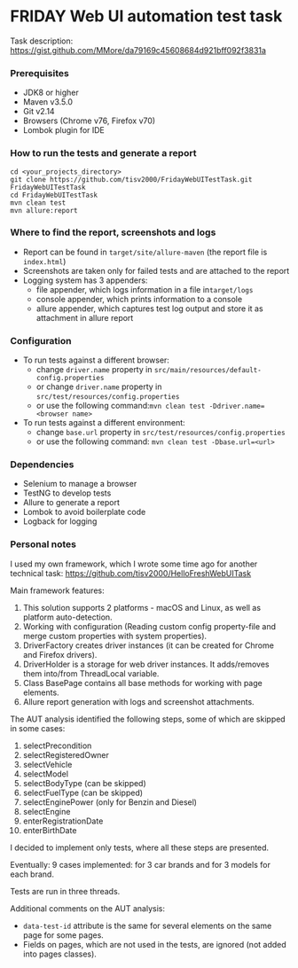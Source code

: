 # FRIDAY Web UI automation test task
Task description: https://gist.github.com/MMore/da79169c45608684d921bff092f3831a

###  Prerequisites
- JDK8 or higher
- Maven v3.5.0
- Git v2.14
- Browsers (Chrome v76, Firefox v70)
- Lombok plugin for IDE 
    
### How to run the tests and generate a report
    cd <your_projects_directory>
    git clone https://github.com/tisv2000/FridayWebUITestTask.git FridayWebUITestTask
    cd FridayWebUITestTask
    mvn clean test
    mvn allure:report
    
### Where to find the report, screenshots and logs
- Report can be found in `target/site/allure-maven` (the report file is `index.html`)
- Screenshots are taken only for failed tests and are attached to the report
- Logging system has 3 appenders:
    - file appender, which logs information in a file in`target/logs`
    - console appender, which prints information to a console
    - allure appender, which captures test log output and store it as attachment in allure report

### Configuration
- To run tests against a different browser:
    - change `driver.name` property  in `src/main/resources/default-config.properties`
    - or change `driver.name` property  in `src/test/resources/config.properties`
    - or use the following command:`mvn clean test -Ddriver.name=<browser name>`
- To run tests against a different environment:
    - change `base.url` property in `src/test/resources/config.properties`
    - or use the following command: `mvn clean test -Dbase.url=<url>`

### Dependencies
- Selenium to manage a browser
- TestNG to develop tests
- Allure to generate a report
- Lombok to avoid boilerplate code
- Logback for logging

### Personal notes
I used my own framework, which I wrote some time ago for another technical task: https://github.com/tisv2000/HelloFreshWebUITask

Main framework features:
1. This solution supports 2 platforms - macOS and Linux, as well as platform auto-detection.
2. Working with configuration (Reading custom config property-file and merge custom properties with system properties).
3. DriverFactory creates driver instances (it can be created for Chrome and Firefox drivers).
4. DriverHolder is a storage for web driver instances. It adds/removes them into/from ThreadLocal variable.
5. Class BasePage contains all base methods for working with page elements.
6. Allure report generation with logs and screenshot attachments.

The AUT analysis identified the following steps, some of which are skipped in some cases:
1. selectPrecondition
2. selectRegisteredOwner
3. selectVehicle
4. selectModel
5. selectBodyType (can be skipped)
6. selectFuelType (can be skipped)
7. selectEnginePower (only for Benzin and Diesel)
8. selectEngine
9. enterRegistrationDate
10. enterBirthDate

I decided to implement only tests, where all these steps are presented.

Eventually: 9 cases implemented: for 3 car brands and for 3 models for each brand.

Tests are run in three threads.

Additional comments on the AUT analysis:
- `data-test-id` attribute is the same for several elements on the same page for some pages.
- Fields on pages, which are not used in the tests, are ignored (not added into pages classes).

